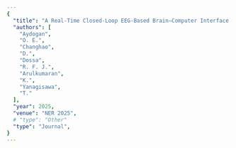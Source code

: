 ```yaml
---
{
  "title": "A Real-Time Closed-Loop EEG-Based Brain–Computer Interface for Robotic Arm Control via Motor Imagery",
  "authors": [
    "Aydogan",
    "O. E.",
    "Changhao",
    "D.",
    "Dossa",
    "R. F. J.",
    "Arulkumaran",
    "K.",
    "Yanagisawa",
    "T."
  ],
  "year": 2025,
  "venue": "NER 2025",
  # "type": "Other"
  "type": "Journal",
}
---
```

